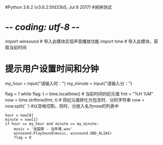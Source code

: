 #Python 3.6.2 (v3.6.2:5fd33b5, Jul  8 2017)
#闹钟测试
# -*- coding: utf-8 -*-

import winsound  # 导入此模块实现声音播放功能
import time  # 导入此模块，获取当前时间

# 提示用户设置时间和分钟
my_hour = input("请输入时：")
my_minute = input("请输入分：")

flag = 1
while flag:
    t = time.localtime()  # 当前时间的纪元值
    fmt = "%H %M"
    now = time.strftime(fmt, t)  # 将纪元值转化为包含时、分的字符串
    now = now.split(' ') #以空格切割，将时、分放入名为now的列表中

    hour = now[0]
    minute = now[1]
    if hour == my_hour and minute == my_minute:
        music = '张国荣 - 当年情.wav'
        winsound.PlaySound(music, winsound.SND_ALIAS)
        flag = 0
